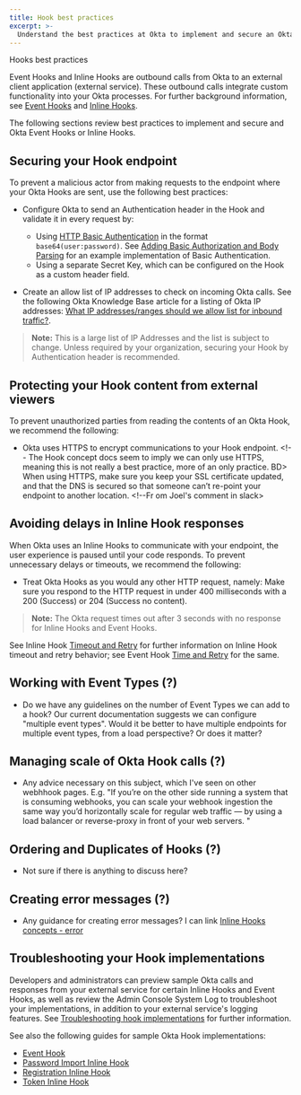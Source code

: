 ```yaml
---
title: Hook best practices
excerpt: >-
  Understand the best practices at Okta to implement and secure an Okta Event Hook or Inline Hook.
---
```


 Hooks best practices

Event Hooks and Inline Hooks are outbound calls from Okta to an external client application (external service). These outbound calls integrate custom functionality into your Okta processes. For further background information, see [Event Hooks](/docs/concepts/event-hooks) and [Inline Hooks](/docs/concepts/inline-hooks).

The following sections review best practices to implement and secure and Okta Event Hooks or Inline Hooks.

## Securing your Hook endpoint

To prevent a malicious actor from making requests to the endpoint where your Okta Hooks are sent, use the following best practices:

* Configure Okta to send an Authentication header in the Hook and validate it in every request by:

  * Using [HTTP Basic Authentication](/books/api-security/authn/api-authentication-options/#http-basic-authentication) in the format `base64(user:password)`. See [Adding Basic Authorization and Body Parsing](/docs/guides/common-hook-set-up-steps/) for an example implementation of Basic Authentication.
  * Using a separate Secret Key, which can be configured on the Hook as a custom header field.

* Create an allow list of IP addresses to check on incoming Okta calls. See the following Okta Knowledge Base article for a listing of Okta IP addresses: [What IP addresses/ranges should we allow list for inbound traffic?](https://support.okta.com/help/s/article/What-IP-addresses-ranges-should-we-whitelist-for-inbound-traffic-i-e-REST-API-calls-from-Okta-to-on-prem-JIRA-server?language=en_US).

>**Note:** This is a large list of IP Addresses and the list is subject to change. Unless required by your organization, securing your Hook by Authentication header is recommended.

## Protecting your Hook content from external viewers

To prevent unauthorized parties from reading the contents of an Okta Hook, we recommend the following:

* Okta uses HTTPS to encrypt communications to your Hook endpoint. <!-- The Hook concept docs seem to imply we can only use HTTPS, meaning this is not really a best practice, more of an only practice. BD>
When using HTTPS, make sure you keep your SSL certificate updated, and that the DNS is secured so that someone can’t re-point your endpoint to another location. <!--Fr om Joel's comment in slack>

## Avoiding delays in Inline Hook responses

When Okta uses an Inline Hooks to communicate with your endpoint, the user experience is paused until your code responds. To prevent unnecessary delays or timeouts, we recommend the following:

* Treat Okta Hooks as you would any other HTTP request, namely: Make sure you respond to the HTTP request in under 400 milliseconds with a 200 (Success) or 204 (Success no content).

>**Note:** The Okta request times out after 3 seconds with no response for Inline Hooks and Event Hooks.

See Inline Hook [Timeout and Retry](/docs/concepts/inline-hooks/#timeout-and-retry) for further information on Inline Hook timeout and retry behavior; see Event Hook [Time and Retry](https://developer.okta.com/docs/concepts/event-hooks/) for the same.

## Working with Event Types (?)

* Do we have any guidelines on the number of Event Types we can add to a hook? Our current documentation suggests we can configure "multiple event types". Would it be better to have multiple endpoints for multiple event types, from a load perspective? Or does it matter?

## Managing scale of Okta Hook calls (?)

* Any advice necessary on this subject, which I've seen on other webhhook pages. E.g. "If you’re on the other side running a system that is consuming webhooks, you can scale your webhook ingestion the same way you’d horizontally scale for regular web traffic — by using a load balancer or reverse-proxy in front of your web servers. "

## Ordering and Duplicates of Hooks (?)

* Not sure if there is anything to discuss here?

## Creating error messages (?)

* Any guidance for creating error messages? I can link [Inline Hooks concepts - error](/docs/concepts/inline-hooks/#error)

## Troubleshooting your Hook implementations

Developers and administrators can preview sample Okta calls and responses from your external service for certain Inline Hooks and Event Hooks, as well as review the Admin Console System Log to troubleshoot your implementations, in addition to your external service's logging features. See [Troubleshooting hook implementations](/docs/guides/common-hook-set-up-steps/nodejs/troubleshooting/) for further information.

See also the following guides for sample Okta Hook implementations:

* [Event Hook](/docs/guides/event-hook-implementation/nodejs/overview/)
* [Password Import Inline Hook](/docs/guides/password-import-inline-hook/nodejs/overview/)
* [Registration Inline Hook](/docs/guides/registration-inline-hook/nodejs/overview/)
* [Token Inline Hook](/docs/guides/token-inline-hook/nodejs/overview/)
